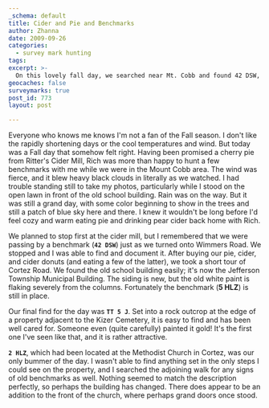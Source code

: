 ```yaml
---
_schema: default
title: Cider and Pie and Benchmarks
author: Zhanna
date: 2009-09-26
categories:
  - survey mark hunting
tags:
excerpt: >- 
  On this lovely fall day, we searched near Mt. Cobb and found 42 DSW, 5 HLZ, and TT 5 J.  We looked for 2 HLZ without any luck.
geocaches: false
surveymarks: true
post_id: 773
layout: post    

---
```


Everyone who knows me knows I'm not a fan of the Fall season.  I don't like the rapidly shortening days or the cool temperatures and wind.  But today was a Fall day that somehow felt right.  Having been promised a cherry pie from Ritter's Cider Mill, Rich was more than happy to hunt a few benchmarks with me while we were in the Mount Cobb area.  The wind was fierce, and it blew heavy black clouds in literally as we watched.  I had trouble standing still to take my photos, particularly while I stood on the open lawn in front of the old school building.  Rain was on the way.  But it was still a grand day, with some color beginning to show in the trees and still a patch of blue sky here and there.  I knew it wouldn't be long before I'd feel cozy and warm eating pie and drinking pear cider back home with Rich.  

We planned to stop first at the cider mill, but I remembered that we were passing by a benchmark (**`42 DSW`**) just as we turned onto Wimmers Road.  We stopped and I was able to find and document it.  After buying our pie, cider, and cider donuts (and eating a few of the latter), we took a short tour of Cortez Road.  We found the old school building easily; it's now the Jefferson Township Municipal Building.  The siding is new, but the old white paint is flaking severely from the columns.  Fortunately the benchmark (**5 HLZ**) is still in place.  

Our final find for the day was **`TT 5 J`**.  Set into a rock outcrop at the edge of a property adjacent to the Kizer Cemetery, it is easy to find and has been well cared for.  Someone even (quite carefully) painted it gold!  It's the first one I've seen like that, and it is rather attractive.

**`2 HLZ`**, which had been located at the Methodist Church in Cortez, was our only bummer of the day.  I wasn't able to find anything set in the only steps I could see on the property, and I searched the adjoining walk for any signs of old benchmarks as well.  Nothing seemed to match the description perfectly, so perhaps the building has changed.  There does appear to be an addition to the front of the church, where perhaps grand doors once stood.  

